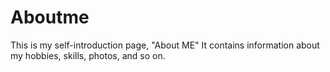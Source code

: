 # Aboutme
This is my self-introduction page, "About ME"
It contains information about my hobbies, skills, photos, and so on.
